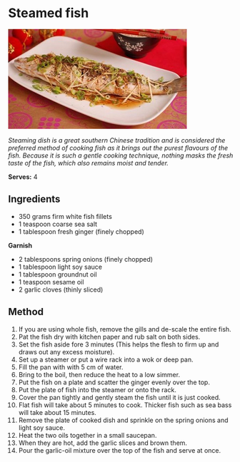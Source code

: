 # Steamed fish

![Name](resources/steamed-fish.jpg)

*Steaming dish is a great southern Chinese tradition and is considered the preferred method of cooking fish as it brings out the purest flavours of the fish. Because it is such a gentle cooking technique, nothing masks the fresh taste of the fish, which also remains moist and tender.*

**Serves:** 4

## Ingredients
- 350 grams firm white fish fillets 
- 1 teaspoon coarse sea salt
- 1 tablespoon fresh ginger (finely chopped)

**Garnish**  
- 2 tablespoons spring onions (finely chopped)
- 1 tablespoon light soy sauce
- 1 tablespoon groundnut oil
- 1 teaspoon sesame oil
- 2 garlic cloves (thinly sliced)

## Method
1. If you are using whole fish, remove the gills and de-scale the entire fish.
1. Pat the fish dry with kitchen paper and rub salt on both sides. 
1. Set the fish aside fore 3 minutes (This helps the flesh to firm up and draws out any excess moisture).
1. Set up a steamer or put a wire rack into a wok or deep pan.
1. Fill the pan with with 5 cm of water.
1. Bring to the boil, then reduce the heat to a low simmer.
1. Put the fish on a plate and scatter the ginger evenly over the top.
1. Put the plate of fish into the steamer or onto the rack.
1. Cover the pan tightly and gently steam the fish until it is just cooked.
1. Flat fish will take about 5 minutes to cook. Thicker fish such as sea bass will take about 15 minutes.
1. Remove the plate of cooked dish and sprinkle on the spring onions and light soy sauce.
1. Heat the two oils together in a small saucepan.
1. When they are hot, add the garlic slices and brown them.
1. Pour the garlic-oil mixture over the top of the fish and serve at once.